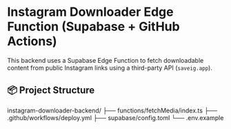 # Instagram Downloader Edge Function (Supabase + GitHub Actions)

This backend uses a Supabase Edge Function to fetch downloadable content from public Instagram links using a third-party API (`saveig.app`).

## 📦 Project Structure
instagram-downloader-backend/
├── functions/fetchMedia/index.ts
├── .github/workflows/deploy.yml
├── supabase/config.toml
└── .env.example
